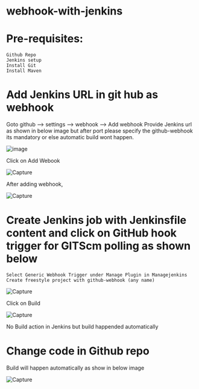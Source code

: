 # webhook-with-jenkins

# Pre-requisites:
    Github Repo
    Jenkins setup
    Install Git
    Install Maven
# Add Jenkins URL in git hub as webhook
  Goto github --> settings --> webhook --> Add webhook
  Provide Jenkins url as shown in below image  but after port please specify the github-webhook its mandatory or else automatic build wont happen.
  
  
  
  ![image](https://user-images.githubusercontent.com/58024415/103783684-0c18d000-505f-11eb-8896-1a3036c2ac04.png)
  
  Click on Add Webook
  
  ![Capture](https://user-images.githubusercontent.com/54719289/104009295-d136a980-51d0-11eb-98cf-4ba0723a5ffc.JPG)
  
  After adding webhook,
  
  ![Capture](https://user-images.githubusercontent.com/54719289/104009429-08a55600-51d1-11eb-9274-3df584ea9e26.JPG)

  
# Create Jenkins job with Jenkinsfile content and click on GitHub hook trigger for GITScm polling as shown below

    Select Generic Webhook Trigger under Manage Plugin in Managejenkins
    Create freestyle project with github-webhook (any name)
    
  ![Capture](https://user-images.githubusercontent.com/54719289/104009522-37bbc780-51d1-11eb-9fe1-0b34469dfb62.JPG)
    
      
  
  
  Click on Build
  
  ![Capture](https://user-images.githubusercontent.com/54719289/104009690-70f43780-51d1-11eb-9401-af5efa37fcfd.JPG)
     


  No Build action in Jenkins but build happended automatically
  
# Change code in Github repo
  
  Build will happen automatically as show in below image
  
 ![Capture](https://user-images.githubusercontent.com/54719289/104009046-68e7c800-51d0-11eb-935f-690570ca91f7.JPG)



